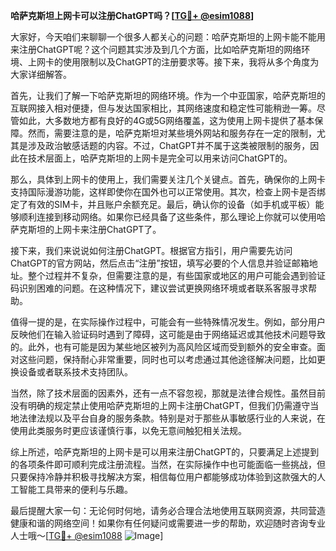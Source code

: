 **哈萨克斯坦上网卡可以注册ChatGPT吗？[[TG💪+ @esim1088](https://t.me/s/esim1088)]**

大家好，今天咱们来聊聊一个很多人都关心的问题：哈萨克斯坦的上网卡能不能用来注册ChatGPT呢？这个问题其实涉及到几个方面，比如哈萨克斯坦的网络环境、上网卡的使用限制以及ChatGPT的注册要求等。接下来，我将从多个角度为大家详细解答。

首先，让我们了解一下哈萨克斯坦的网络环境。作为一个中亚国家，哈萨克斯坦的互联网接入相对便捷，但与发达国家相比，其网络速度和稳定性可能稍逊一筹。尽管如此，大多数地方都有良好的4G或5G网络覆盖，这为使用上网卡提供了基本保障。然而，需要注意的是，哈萨克斯坦对某些境外网站和服务存在一定的限制，尤其是涉及政治敏感话题的内容。不过，ChatGPT并不属于这类被限制的服务，因此在技术层面上，哈萨克斯坦的上网卡是完全可以用来访问ChatGPT的。

那么，具体到上网卡的使用上，我们需要关注几个关键点。首先，确保你的上网卡支持国际漫游功能，这样即使你在国外也可以正常使用。其次，检查上网卡是否绑定了有效的SIM卡，并且账户余额充足。最后，确认你的设备（如手机或平板）能够顺利连接到移动网络。如果你已经具备了这些条件，那么理论上你就可以使用哈萨克斯坦的上网卡来注册ChatGPT了。

接下来，我们来说说如何注册ChatGPT。根据官方指引，用户需要先访问ChatGPT的官方网站，然后点击“注册”按钮，填写必要的个人信息并验证邮箱地址。整个过程并不复杂，但需要注意的是，有些国家或地区的用户可能会遇到验证码识别困难的问题。在这种情况下，建议尝试更换网络环境或者联系客服寻求帮助。

值得一提的是，在实际操作过程中，可能会有一些特殊情况发生。例如，部分用户反映他们在输入验证码时遇到了障碍，这可能是由于网络延迟或其他技术问题导致的。此外，也有可能是因为某些地区被列为高风险区域而受到额外的安全审查。面对这些问题，保持耐心非常重要，同时也可以考虑通过其他途径解决问题，比如更换设备或者联系技术支持团队。

当然，除了技术层面的因素外，还有一点不容忽视，那就是法律合规性。虽然目前没有明确的规定禁止使用哈萨克斯坦的上网卡注册ChatGPT，但我们仍需遵守当地法律法规以及平台自身的服务条款。特别是对于那些从事敏感行业的人来说，在使用此类服务时更应该谨慎行事，以免无意间触犯相关法规。

综上所述，哈萨克斯坦的上网卡是可以用来注册ChatGPT的，只要满足上述提到的各项条件即可顺利完成注册流程。当然，在实际操作中也可能面临一些挑战，但只要保持冷静并积极寻找解决方案，相信每位用户都能够成功体验到这款强大的人工智能工具带来的便利与乐趣。

最后提醒大家一句：无论何时何地，请务必合理合法地使用互联网资源，共同营造健康和谐的网络空间！如果你有任何疑问或需要进一步的帮助，欢迎随时咨询专业人士哦～[[TG💪+ @esim1088](https://t.me/s/esim1088) ![Image](https://i.postimg.cc/4NQfJmqS/Snipaste-2025-05-13-00-14-12.png)]